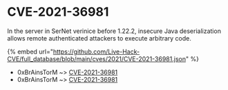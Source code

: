 # CVE-2021-36981

In the server in SerNet verinice before 1.22.2, insecure Java deserialization allows remote authenticated attackers to execute arbitrary code.

{% embed url="https://github.com/Live-Hack-CVE/full_database/blob/main/cves/2021/CVE-2021-36981.json" %}


* 0xBrAinsTorM ~> [CVE-2021-36981](https://www.alice-snow.ru/2021/database/cve-2021-36981/cve-2021-36981-0xbrainstorm)
* 0xBrAinsTorM ~> [CVE-2021-36981](https://www.alice-snow.ru/2021/database/cve-2021-36981/cve-2021-36981-0xbrainstorm)